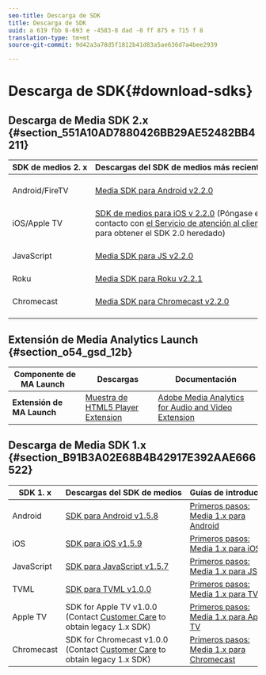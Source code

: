 ```yaml
---
seo-title: Descarga de SDK
title: Descarga de SDK
uuid: a 619 fbb 8-693 e -4583-8 dad -0 ff 875 e 715 f 8
translation-type: tm+mt
source-git-commit: 9d42a3a78d5f1812b41d83a5ae636d7a4bee2939

---
```



# Descarga de SDK{#download-sdks}

## Descarga de Media SDK 2.x {#section_551A10AD7880426BB29AE52482BB4211}

| SDK de medios 2. x  | Descargas del SDK de medios más recientes |  API   |  Documentación  |
| --- | --- | --- | --- |
| Android/FireTV | [Media SDK para Android v2.2.0](https://github.com/Adobe-Marketing-Cloud/media-sdks/releases/tag/android-v2.2.0) | [Referencia de la API de Android](https://adobe-marketing-cloud.github.io/media-sdks/reference/android/) | [Configuración de Android](../sdk-implement/setup/set-up-android.md) |
| iOS/Apple TV | [SDK de medios para iOS v 2.2.0](https://github.com/Adobe-Marketing-Cloud/media-sdks/releases/tag/ios-v2.2.0) (Póngase en contacto con [el Servicio de atención al cliente ](https://helpx.adobe.com/marketing-cloud/contact-support.html) para obtener el SDK 2.0 heredado) | [Referencia de la API de iOS](https://adobe-marketing-cloud.github.io/media-sdks/reference/ios/) | [Configuración de iOS](../sdk-implement/setup/set-up-ios.md) |
| JavaScript | [Media SDK para JS v2.2.0](https://github.com/Adobe-Marketing-Cloud/media-sdks/releases/tag/js-v2.2.0) | [Referencia de la API de JS](https://adobe-marketing-cloud.github.io/media-sdks/reference/javascript/) | [Configuración de JavaScript](../sdk-implement/setup/set-up-js.md) |
| Roku | [Media SDK para Roku v2.2.1](https://github.com/Adobe-Marketing-Cloud/media-sdks/releases/tag/roku-v2.2.1) |  | [Configurar Roku](../sdk-implement/setup/set-up-roku.md) |
| Chromecast | [Media SDK para Chromecast v2.2.0](https://github.com/Adobe-Marketing-Cloud/media-sdks/releases/tag/chromecast-v2.2.0) | [Referencia de la API de Chromecast](https://adobe-marketing-cloud.github.io/media-sdks/reference/chromecast/) | [Configuración de Chromecast](../sdk-implement/setup/set-up-chromecast.md) |

<!--
## Download the Adobe Nielsen 2.x SDKs {#section_ih5_vpz_p1b}

|  &nbsp;Adobe Nielsen 2.x SDKs&nbsp; | Latest&nbsp;Media&nbsp;SDK&nbsp;Downloads&nbsp; | Nielsen&nbsp;Implementation&nbsp;Guides&nbsp; |
|---|---|---|
| **Android** | [VHL for Android v.2.0.1N](https://adobecertifiedmetrics.zendesk.com/hc/en-us/articles/115002514727-VHL-version-2-0-x-N-GA-Release) | [Android 2.1](../nielsen-partnership/dcr-impl/dcr-android-impl-2.1.md) |
| **iOS** | [VHL for iOS v.2.0.1N](https://adobecertifiedmetrics.zendesk.com/hc/en-us/articles/115002514727-VHL-version-2-0-x-N-GA-Release) | [iOS 2.1](../nielsen-partnership/dcr-impl/dcr-ios-impl-2.1.md) |
| **JavaScript** | [VHL for JavaScript v.2.0.1N](https://adobecertifiedmetrics.zendesk.com/hc/en-us/articles/115002514727-VHL-version-2-0-x-N-GA-Release) | [JavaScript 2.1](../nielsen-partnership/dcr-impl/dcr-js-impl-2.1.md) |
-->

## Extensión de Media Analytics Launch {#section_o54_gsd_12b}

| Componente de MA Launch   | Descargas | Documentación |
|---|---|---|
| **Extensión de MA Launch** | [Muestra de HTML5 Player Extension](https://github.com/adobe/reactor-adobe-va-sample-player) | [Adobe Media Analytics for Audio and Video Extension](https://docs.adobelaunch.com/extension-reference/web/adobe-media-analytics-for-audio-and-video-extension) |

## Descarga de Media SDK 1.x {#section_B91B3A02E68B4B42917E392AAE666522}

| SDK 1. x  | Descargas del SDK de medios  | Guías de introducción  |
| --- | --- | --- |
| Android | [SDK para Android v1.5.8](https://github.com/Adobe-Marketing-Cloud/video-heartbeat/releases/tag/android-v1.5.8) | [Primeros pasos: Media 1.x para Android](setup/vhl-dev-guide-v15_android.pdf) |
| iOS | [SDK para iOS v1.5.9](https://github.com/Adobe-Marketing-Cloud/video-heartbeat/releases/tag/ios-v1.5.9) | [Primeros pasos: Media 1.x para iOS](setup/vhl-dev-guide-v15_ios.pdf) |
| JavaScript | [SDK para JavaScript v1.5.7](https://github.com/Adobe-Marketing-Cloud/video-heartbeat/releases/tag/js-v1.5.7) | [Primeros pasos: Media 1.x para JS](setup/vhl-dev-guide-v15_js.pdf) |
| TVML | [SDK para TVML v1.0.0](https://github.com/Adobe-Marketing-Cloud/video-heartbeat/releases/tag/tvml-v1.0.0) | [Primeros pasos: Media 1.x para TVML](setup/vhl_tvml.pdf) |
| Apple TV | SDK for Apple TV v1.0.0 (Contact [Customer Care](https://helpx.adobe.com/marketing-cloud/contact-support.html) to obtain legacy 1.x SDK) | [Primeros pasos: Media 1.x para Apple TV](setup/vhl-dev-guide-v1x_appletv.pdf) |
| Chromecast | SDK for Chromecast v1.0.0 (Contact [Customer Care](https://helpx.adobe.com/marketing-cloud/contact-support.html) to obtain legacy 1.x SDK) | [Primeros pasos: Media 1.x para Chromecast](setup/chromecast_1.x_sdk.pdf) |

